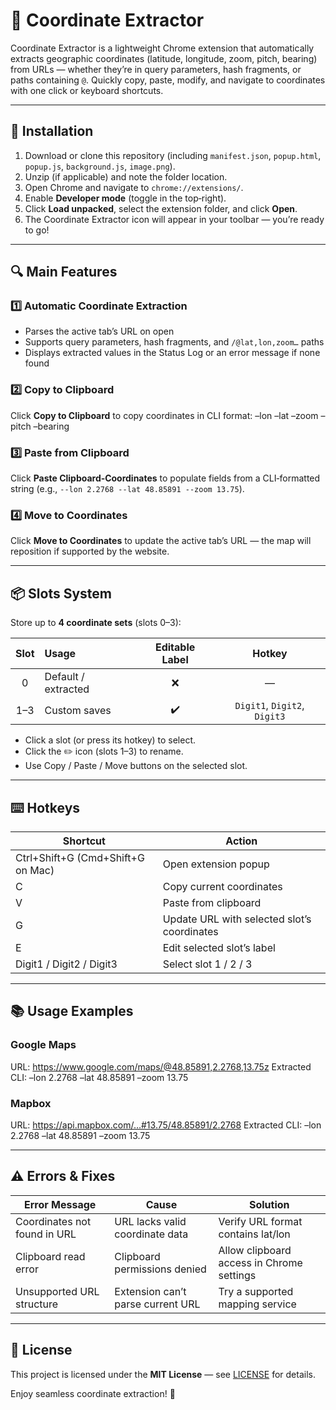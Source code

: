 # 🧭 Coordinate Extractor

Coordinate Extractor is a lightweight Chrome extension that automatically extracts geographic coordinates (latitude, longitude, zoom, pitch, bearing) from URLs — whether they’re in query parameters, hash fragments, or paths containing `@`. Quickly copy, paste, modify, and navigate to coordinates with one click or keyboard shortcuts.

---

## 🚀 Installation

1. Download or clone this repository (including `manifest.json`, `popup.html`, `popup.js`, `background.js`, `image.png`).  
2. Unzip (if applicable) and note the folder location.  
3. Open Chrome and navigate to `chrome://extensions/`.  
4. Enable **Developer mode** (toggle in the top‑right).  
5. Click **Load unpacked**, select the extension folder, and click **Open**.  
6. The Coordinate Extractor icon will appear in your toolbar — you’re ready to go!

---

## 🔍 Main Features

### 1️⃣ Automatic Coordinate Extraction  
- Parses the active tab’s URL on open  
- Supports query parameters, hash fragments, and `/@lat,lon,zoom…` paths  
- Displays extracted values in the Status Log or an error message if none found  

### 2️⃣ Copy to Clipboard  
Click **Copy to Clipboard** to copy coordinates in CLI format:  –lon  –lat  –zoom  –pitch  –bearing 

### 3️⃣ Paste from Clipboard  
Click **Paste Clipboard‑Coordinates** to populate fields from a CLI‑formatted string (e.g., `--lon 2.2768 --lat 48.85891 --zoom 13.75`).

### 4️⃣ Move to Coordinates  
Click **Move to Coordinates** to update the active tab’s URL — the map will reposition if supported by the website.

---

## 📦 Slots System

Store up to **4 coordinate sets** (slots 0–3):

| Slot | Usage | Editable Label | Hotkey |
|:----:|:-----|:--------------:|:-------:|
| 0 | Default / extracted | ❌ | — |
| 1–3 | Custom saves | ✔️ | `Digit1`, `Digit2`, `Digit3` |

- Click a slot (or press its hotkey) to select.  
- Click the ✏️ icon (slots 1–3) to rename.  
- Use Copy / Paste / Move buttons on the selected slot.

---

## ⌨️ Hotkeys

| Shortcut | Action |
|----------|--------|
| Ctrl+Shift+G (Cmd+Shift+G on Mac) | Open extension popup |
| C | Copy current coordinates |
| V | Paste from clipboard |
| G | Update URL with selected slot’s coordinates |
| E | Edit selected slot’s label |
| Digit1 / Digit2 / Digit3 | Select slot 1 / 2 / 3 |

---

## 📚 Usage Examples

### Google Maps  
URL:  https://www.google.com/maps/@48.85891,2.2768,13.75z
Extracted CLI:  –lon 2.2768 –lat 48.85891 –zoom 13.75

### Mapbox  
URL:  https://api.mapbox.com/…#13.75/48.85891/2.2768
Extracted CLI:  –lon 2.2768 –lat 48.85891 –zoom 13.75

---

## ⚠️ Errors & Fixes

| Error Message | Cause | Solution |
|--------------|-------|----------|
| Coordinates not found in URL | URL lacks valid coordinate data | Verify URL format contains lat/lon |
| Clipboard read error | Clipboard permissions denied | Allow clipboard access in Chrome settings |
| Unsupported URL structure | Extension can’t parse current URL | Try a supported mapping service |

---

## 📄 License

This project is licensed under the **MIT License** — see [LICENSE](LICENSE) for details.

Enjoy seamless coordinate extraction! 🎯